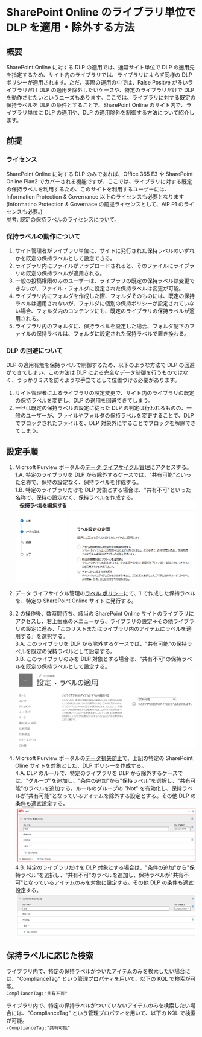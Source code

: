 # SharePoint Online のライブラリ単位で DLP を適用・除外する方法
## 概要
SharePoint Online に対する DLP の適用では、通常サイト単位で DLP の適用先を指定するため、サイト内のライブラリでは、ライブラリによらず同様の DLP ポリシーが適用されます。ただ、実際の運用の中では、False Positve が多いライブラリだけ DLP の適用を除外したいケースや、特定のライブラリだけで DLP を動作させたいというニーズもあります。ここでは、ライブラリに対する既定の保持ラベルを DLP の条件とすることで、SharePoint Online のサイト内で、ライブラリ単位に DLP の適用や、DLP の適用除外を制御する方法について紹介します。

## 前提
### ライセンス
SharePoint Online に対する DLP のみであれば、Office 365 E3 や SharePoint Online Plan2 でカバーされる機能ですが、ここでは、ライブラリに対する既定の保持ラベルを利用するため、このサイトを利用するユーザーには、Information Protection & Governance 以上のライセンスも必要となります(Informatino Protection & Governace の前提ライセンスとして、AIP P1 のライセンスも必要。)    
[参考: 既定の保持ラベルのライセンスについて。](https://learn.microsoft.com/ja-jp/office365/servicedescriptions/microsoft-365-service-descriptions/microsoft-365-tenantlevel-services-licensing-guidance/microsoft-365-security-compliance-licensing-guidance#licensing-for-retention-label-policies)

### 保持ラベルの動作について 
1. サイト管理者がライブラリ単位に、サイトに発行された保持ラベルのいずれかを既定の保持ラベルとして設定できる。
2. ライブラリ内にファイルがアップロードされると、そのファイルにライブラリの既定の保持ラベルが適用される。
3. 一般の投稿権限のみのユーザーは、ライブラリの既定の保持ラベルは変更できないが、ファイル・フォルダに設定された保持ラベルは変更が可能。
4. ライブラリ内にフォルダを作成した際、フォルダそのものには、既定の保持ラベルは適用されないが、フォルダに個別の保持ポリシーが設定されていない場合、フォルダ内のコンテンツにも、既定のライブラリの保持ラベルが適用される。
5. ライブラリ内のフォルダに、保持ラベルを設定した場合、フォルダ配下のファイルの保持ラベルは、フォルダに設定された保持ラベルで置き換わる。

### DLP の回避について
DLP の適用有無を保持ラベルで制御するため、以下のような方法で DLP の回避ができてしまい、この方法は DLP による完全なデータ制御を行うものではなく、うっかりミスを防ぐような手立てとして位置づける必要があります。
1. サイト管理者によるライブラリの設定変更で、サイト内のライブラリの既定の保持ラベルを変更し、DLP の適用を回避できてしまう。
3. 一旦は既定の保持ラベルの設定に従った DLP の判定は行われるものの、一般のユーザーが、ファイルやフォルダの保持ラベルを変更することで、DLP でブロックされたファイルを、DLP 対象外にすることでブロックを解除できてしまう。

## 設定手順
1. Micrsoft Purview ポータルの[データ ライフサイクル管理](https://compliance.microsoft.com/informationgovernance)にアクセスする。    
    1.A. 特定のライブラリを DLP から除外するケースでは、"共有可能"といった名称で、保持の設定なく、保持ラベルを作成する。    
    1.B. 特定のライブラリだけを DLP 対象とする場合は、"共有不可"といった名称で、保持の設定なく、保持ラベルを作成する。<img src="https://github.com/YoshihiroIchinose/E5Comp/blob/main/img/DLPbyRetention01.png"/>    
     
2. データ ライフサイクル管理の[ラベル ポリシー](https://compliance.microsoft.com/informationgovernance?viewid=labelpolicies)にて、1 で作成した保持ラベルを、特定の SharePoint Online サイトに発行する。
    
3. 2 の操作後、数時間待ち、該当の SharePoint Online サイトのライブラリにアクセスし、右上歯車のメニューから、ライブラリの設定->その他ライブラリの設定に進み、「このリストまたはライブラリ内のアイテムにラベルを適用する」を選択する。    
    3.A. このライブラリを DLP から除外するケースでは、"共有可能"の保持ラベルを既定の保持ラベルとして設定する。     
    3.B. このライブラリのみを DLP 対象とする場合は、"共有不可"の保持ラベルを既定の保持ラベルとして設定する。<img src="https://github.com/YoshihiroIchinose/E5Comp/blob/main/img/DLPbyRetention02.png"/>     
    
4. Micrsoft Purview ポータルの[データ損失防止](https://compliance.microsoft.com/datalossprevention?viewid=policies)で、上記の特定の SharePoint Oline サイトを対象とした、DLP ポリシーを作成する。    
    4.A. DLP のルールで、特定のライブラリを DLP から除外するケースでは、"グループ"を追加し、"条件の追加"から"保持ラベル"を選択し、"共有可能"のラベルを追加する。ルールのグループの "Not" を有効化し、保持ラベルが"共有可能"となっているアイテムを除外する設定とする。その他 DLP の条件も適宜設定する。<img src="https://github.com/YoshihiroIchinose/E5Comp/blob/main/img/DLPbyRetention03.png"/>     
    4.B. 特定のライブラリだけを DLP 対象とする場合は、"条件の追加"から"保持ラベル"を選択し、"共有不可"のラベルを追加し、保持ラベルが"共有不可"となっているアイテムのみを対象に設定する。その他 DLP の条件も適宜設定する。<img src="https://github.com/YoshihiroIchinose/E5Comp/blob/main/img/DLPbyRetention04.png"/> 

## 保持ラベルに応じた検索
ライブラリ内で、特定の保持ラベルがついたアイテムのみを検索したい場合には、"ComplianceTag" という管理プロパティを用いて、以下の KQL で検索が可能。    
`ComplianceTag:"共有不可"`    
    
ライブラリ内で、特定の保持ラベルがついていないアイテムのみを検索したい場合には、"ComplianceTag" という管理プロパティを用いて、以下の KQL で検索が可能。    
`-ComplianceTag:"共有可能"`    
